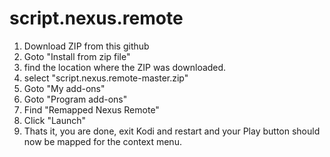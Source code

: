 # script.nexus.remote

1. Download ZIP from this github
2. Goto "Install from zip file"
3. find the location where the ZIP was downloaded. 
4. select "script.nexus.remote-master.zip"
5. Goto "My add-ons"
6. Goto "Program add-ons"
7. Find "Remapped Nexus Remote"
8. Click "Launch" 
9. Thats it, you are done, exit Kodi and restart and your Play button should now be mapped for the context menu. 
